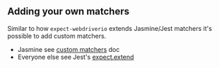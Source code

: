 ## Adding your own matchers

Similar to how `expect-webdriverio` extends Jasmine/Jest matchers it's possible to add custom matchers.

- Jasmine see [custom matchers](https://jasmine.github.io/2.5/custom_matcher.html) doc
- Everyone else see Jest's [expect.extend](https://jestjs.io/docs/en/expect#expectextendmatchers)
